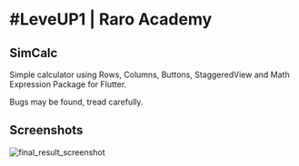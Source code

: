 # #LeveUP1 | Raro Academy

## SimCalc
Simple calculator using Rows, Columns, Buttons, StaggeredView and Math Expression Package for Flutter.

Bugs may be found, tread carefully.

## Screenshots

![final_result_screenshot](https://github.com/devkaio/simcalc/blob/master/screenshots/home_screen.jpeg "Result Screenshot")